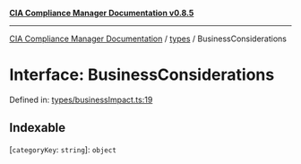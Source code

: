 [**CIA Compliance Manager Documentation v0.8.5**](../../README.md)

***

[CIA Compliance Manager Documentation](../../modules.md) / [types](../README.md) / BusinessConsiderations

# Interface: BusinessConsiderations

Defined in: [types/businessImpact.ts:19](https://github.com/Hack23/cia-compliance-manager/blob/b7c3bc9644fb5b9d82b5b184ba290206da25104b/src/types/businessImpact.ts#L19)

## Indexable

\[`categoryKey`: `string`\]: `object`
